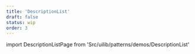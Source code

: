 ```yaml
---
title: 'DescriptionList'
draft: false
status: wip
order: 3
---
```


<!--
  ATTENTION: This file is auto generated by using "makeDemosFactory".
  Do not change the content!
-->

import DescriptionListPage from 'Src/uilib/patterns/demos/DescriptionList'

<DescriptionListPage />

